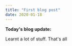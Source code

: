 ```yaml
---
title: "First blog post"
date: 2020-01-18
---
```


**Today's blog update:**

Learnt a lot of stuff. That's all
